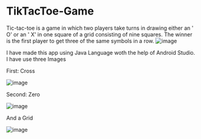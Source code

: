 # TikTacToe-Game
Tic-tac-toe is a game in which two players take turns in drawing either an ' O' or an ' X' in one square of a grid consisting of nine squares.
The winner is the first player to get three of the same symbols in a row.
![image](https://user-images.githubusercontent.com/104670713/170813422-f9605ca5-ae1b-48b3-94b4-7124351f80a6.png)

I have made this app using Java Language woth the help of Android Studio.
I have use three Images   


First: Cross

![image](https://user-images.githubusercontent.com/104670713/170813614-2ed251ad-0f47-443d-b362-c76dacf36394.png)


Second: Zero

![image](https://user-images.githubusercontent.com/104670713/170813681-55c6c90c-8706-4ea5-8746-9ed7e62cd42a.png)



And a Grid

![image](https://user-images.githubusercontent.com/104670713/170813708-b23e89cf-a23d-4fde-889f-f9c708bcd025.png)
